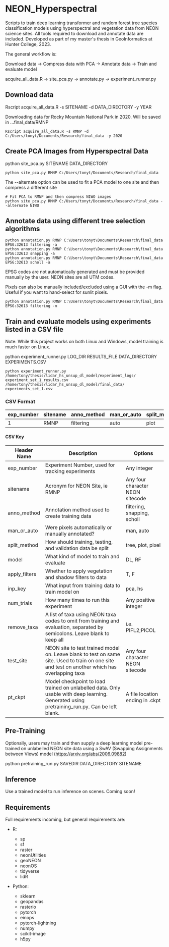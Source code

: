 # NEON_Hyperspectral
Scripts to train deep learning transformer and random forest tree species classification models using hyperspectral and vegetation data from NEON science sites. All tools required to download and annotate data are included. Developed as part of my master's thesis in GeoInformatics at Hunter College, 2023.

The general workflow is:

Download data -> Compress data with PCA -> Annotate data ->  Train and evaluate model

acquire_all_data.R -> site_pca.py -> annotate.py -> experiment_runner.py

## Download data

Rscript acquire_all_data.R -s SITENAME -d DATA_DIRECTORY -y YEAR

Downloading data for Rocky Mountain National Park in 2020. Will be saved in ...final_data/RMNP

```Rscript acquire_all_data.R -s RMNP -d C:/Users/tonyt/Documents/Research/final_data -y 2020```

## Create PCA Images from Hyperspectral Data
python site_pca.py SITENAME DATA_DIRECTORY

```python site_pca.py RMNP C:/Users/tonyt/Documents/Research/final_data```

The --alternate option can be used to fit a PCA model to one site and then compress a different site

```
# Fit PCA to RMNP and then compress NIWO images
python site_pca.py RMNP C:/Users/tonyt/Documents/Research/final_data --alternate NIWO
```

## Annotate data using different tree selection algorithms
```
python annotation.py RMNP C:\Users\tonyt\Documents\Research\final_data EPSG:32613 filtering -a
python annotation.py RMNP C:\Users\tonyt\Documents\Research\final_data EPSG:32613 snapping -a
python annotation.py RMNP C:\Users\tonyt\Documents\Research\final_data EPSG:32613 scholl -a
```

EPSG codes are not automatically generated and must be provided manually by the user. NEON sites are all UTM codes. 

Pixels can also be manually included/excluded using a GUI with the -m flag. Useful if you want to hand-select for sunlit pixels.
```
python annotation.py RMNP C:\Users\tonyt\Documents\Research\final_data EPSG:32613 filtering -m
```

## Train and evaluate models using experiments listed in a CSV file
Note: While this project works on both Linux and Windows, model training is much faster on Linux.


python experiment_runner.py LOG_DIR RESULTS_FILE DATA_DIRECTORY EXPERIMENTS.CSV

```python experiment_runner.py /home/tony/thesis/lidar_hs_unsup_dl_model/experiment_logs/ experiment_set_1_results.csv /home/tony/thesis/lidar_hs_unsup_dl_model/final_data/ experiments_set_1.csv```

### CSV Format

| exp_number  | sitename | anno_method | man_or_auto | split_method | model | apply_filters | inp_key | num_trials | remove_taxa | test_site | pt_ckpt |
| ------------- | ------------- | ------------- | ------------- | ------------- | ------------- | ------------- | ------------- | ------------- | ------------- | ------------- | ------------- |
| 1 | RMNP | filtering | auto | plot | DL | F | pca | 5 | PIFL2 | NIWO | pre_training_RMNP.ckpt |

#### CSV Key

| Header Name | Description | Options |
| --- | --- | --- |
| exp_number | Experiment Number, used for tracking experiments | Any integer |
| sitename | Acronym for NEON Site, ie RMNP | Any four character NEON sitecode |
| anno_method | Annotation method used to create training data | filtering, snapping, scholl |
| man_or_auto | Were pixels automatically or manually annotated? | man, auto |
| split_method | How should training, testing, and validation data be split | tree, plot, pixel |
| model | What kind of model to train and evaluate | DL, RF |
| apply_filters | Whether to apply vegetation and shadow filters to data | T, F |
| inp_key | What input from training data to train model on | pca, hs |
| num_trials | How many times to run this experiment | Any positive integer |
| remove_taxa | A list of taxa using NEON taxa codes to omit from training and evaluation, separated by semicolons. Leave blank to keep all | i.e. PIFL2;PICOL |
| test_site | NEON site to test trained model on. Leave blank to test on same site. Used to train on one site and test on another which has overlapping taxa| Any four character NEON sitecode |
| pt_ckpt | Model checkpoint to load trained on unlabelled data. Only usable with deep learning. Generated using pretraining_run.py. Can be left blank. | A file location ending in .ckpt |

## Pre-Training
Optionally, users may train and then supply a deep learning model pre-trained on unlabelled NEON site data using a SwAV (Swapping Assignments between Views) model (https://arxiv.org/abs/2006.09882)

python pretraining_run.py SAVEDIR DATA_DIRECTORY SITENAME

## Inference

Use a trained model to run inference on scenes. Coming soon!

## Requirements

Full requirements incoming, but general requirements are:

- R:
  - sp
  - sf
  - raster
  - neonUtilities
  - geoNEON
  - neonOS
  - tidyverse
  - lidR
  
- Python:
  - sklearn
  - geopandas
  - rasterio
  - pytorch
  - einops
  - pytorch-lightning
  - numpy
  - scikit-image
  - h5py

